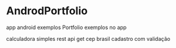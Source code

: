 # AndrodPortfolio
app android exemplos Portfolio
exemplos no app

calculadora simples
rest api get cep brasil
cadastro com validação 


